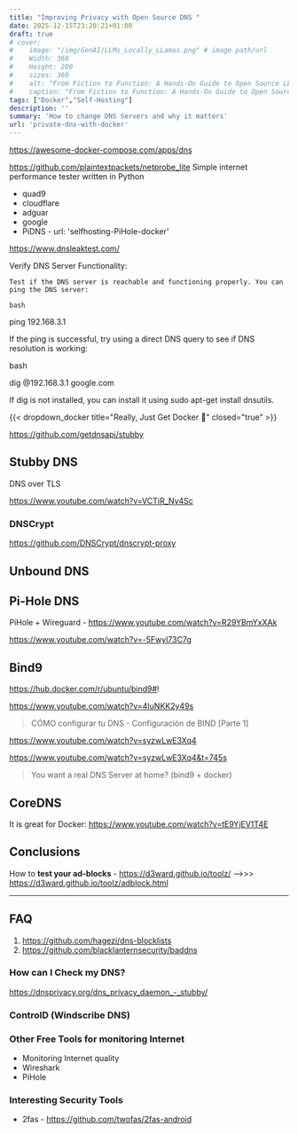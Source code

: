 ```yaml
---
title: "Improving Privacy with Open Source DNS "
date: 2025-12-15T23:20:21+01:00
draft: true
# cover:
#    image: "/img/GenAI/LLMs_Locally_LLamas.png" # image path/url 
#    Width: 360
#    Height: 200
#    sizes: 360
#    alt: "From Fiction to Function: A Hands-On Guide to Open Source LLM Models.." # alt text
#    caption: "From Fiction to Function: A Hands-On Guide to Open Source LLM Models." # display caption
tags: ["Docker","Self-Hosting"]
description: ''
summary: 'How to change DNS Servers and why it matters'
url: 'private-dns-with-docker'
---
```


https://awesome-docker-compose.com/apps/dns

<!-- https://www.youtube.com/@TokinPrivacy/videos

Cybersecurity for Beginners: Basic Skills
https://www.youtube.com/watch?v=aRbKFCY4tjE -->


https://github.com/plaintextpackets/netprobe_lite
Simple internet performance tester written in Python



* quad9
* cloudflare
* adguar
* google
* PiDNS - url: 'selfhosting-PiHole-docker'

https://www.dnsleaktest.com/

Verify DNS Server Functionality:

    Test if the DNS server is reachable and functioning properly. You can ping the DNS server:

    bash

ping 192.168.3.1

If the ping is successful, try using a direct DNS query to see if DNS resolution is working:

bash

dig @192.168.3.1 google.com

If dig is not installed, you can install it using sudo apt-get install dnsutils.

<!-- 
Is Your VPN Leaking?
https://www.youtube.com/watch?v=GxVIa3eDdnM -->


{{< dropdown_docker title="Really, Just Get Docker 🐋" closed="true" >}}

https://github.com/getdnsapi/stubby

## Stubby DNS

DNS over TLS

https://www.youtube.com/watch?v=VCTiR_Ny4Sc


### DNSCrypt

https://github.com/DNSCrypt/dnscrypt-proxy

## Unbound DNS

## Pi-Hole DNS

PiHole + Wireguard - https://www.youtube.com/watch?v=R29YBmYxXAk

https://www.youtube.com/watch?v=-5Fwyl73C7g

## Bind9

https://hub.docker.com/r/ubuntu/bind9#!

https://www.youtube.com/watch?v=4IuNKK2y49s

> CÓMO configurar tu DNS - Configuración de BIND [Parte 1]


https://www.youtube.com/watch?v=syzwLwE3Xq4

https://www.youtube.com/watch?v=syzwLwE3Xq4&t=745s
> You want a real DNS Server at home? (bind9 + docker)


## CoreDNS

It is great for Docker: https://www.youtube.com/watch?v=tE9YjEV1T4E

## Conclusions

How to **test your ad-blocks** - https://d3ward.github.io/toolz/ -->>> https://d3ward.github.io/toolz/adblock.html


--- 


## FAQ

1. https://github.com/hagezi/dns-blocklists
2. https://github.com/blacklanternsecurity/baddns

### How can I Check my DNS?


https://dnsprivacy.org/dns_privacy_daemon_-_stubby/

### ControlD (Windscribe DNS)


### Other Free Tools for monitoring Internet


* Monitoring Internet quality
* Wireshark
* PiHole

### Interesting Security Tools

* 2fas - https://github.com/twofas/2fas-android